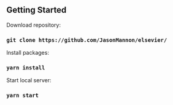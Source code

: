 ## Getting Started

Download repository:

### `git clone https://github.com/JasonMannon/elsevier/`

Install packages:

### `yarn install`

Start local server:

### `yarn start`

